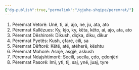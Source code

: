 ```yaml
---
{"dg-publish":true,"permalink":"/gjuhe-shqipe/peremrat/"}
---
```



1. Përemrat Vetorë: Unë, ti, ai, ajo, ne, ju, ata, ato
2. Përemrat Kallëzues: Ky, kjo, ky, këta, këto, ai, ajo, ata, ato
3. Përemrat Dëshirorë: Dikush, diçka, diku, dikur
4. Përemrat Pyetës: Kush, çfarë, cili, sa
5. Përemrat Dëftorë: Këtë, atë, atëherë, kështu
6. Përemrat Mohorë: Asnjë, asgjë, askush
7. Përemrat Ndajshtimorë: Secili, secila, çdo, çdonjëri
8. Përemrat Pasorë: Imi, yti, tij, saj, ynë, juaj, tyre